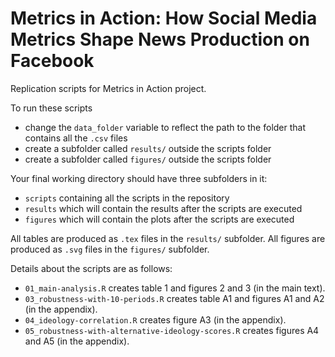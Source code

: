 # Metrics in Action: How Social Media Metrics Shape News Production on Facebook

Replication scripts for Metrics in Action project.

To run these scripts
- change the `data_folder` variable to reflect the path to the folder that contains all the `.csv` files
- create a subfolder called `results/` outside the scripts folder
- create a subfolder called `figures/` outside the scripts folder

Your final working directory should have three subfolders in it:
- `scripts` containing all the scripts in the repository
- `results` which will contain the results after the scripts are executed
- `figures` which will contain the plots after the scripts are executed

All tables are produced as `.tex` files in the `results/` subfolder.
All figures are produced as `.svg` files in the `figures/` subfolder.

Details about the scripts are as follows:

- `01_main-analysis.R` creates table 1 and figures 2 and 3 (in the main text).
- `03_robustness-with-10-periods.R` creates table A1 and figures A1 and A2 (in the appendix).
- `04_ideology-correlation.R` creates figure A3 (in the appendix).
- `05_robustness-with-alternative-ideology-scores.R` creates figures A4 and A5 (in the appendix).
